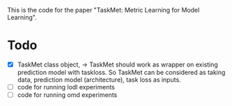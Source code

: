 This is the code for the paper "TaskMet: Metric Learning for Model Learning". 

# Todo

- [x] TaskMet class object, -> TaskMet should work as wrapper on existing prediction model with taskloss. So TaskMet can be considered as taking data, prediction model (architecture), task loss as inputs.
- [ ] code for running lodl experiments 
- [ ] code for running omd experiments
